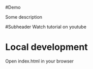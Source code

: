 #Demo

Some description

#Subheader
Watch tutorial on youtube

# Local development
Open index.html in your browser